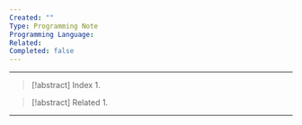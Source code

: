 ```yaml
---
Created: ""
Type: Programming Note
Programming Language: 
Related: 
Completed: false
---
```

---

>[!abstract] Index
>1. 

>[!abstract] Related
>1. 

---
